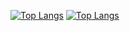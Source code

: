 [![Top Langs](https://github-readme-stats.vercel.app/api/top-langs/?username=MateusHenriquegringo&layout=donut)](https://github.com/MateusHenriquegringo/github-readme-stats)
[![Top Langs](https://github-readme-stats.vercel.app/api/top-langs/?username=MateusHenriquegringo&exclude_repo=github-readme-stats,MateusHenriquegringo.github.io)](https://github.com/MateusHenriquegringo/github-readme-stats)
